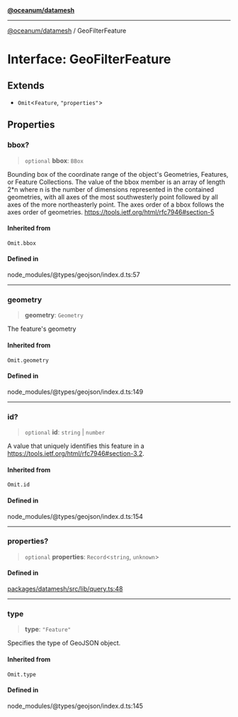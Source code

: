 [**@oceanum/datamesh**](../README.md)

***

[@oceanum/datamesh](../README.md) / GeoFilterFeature

# Interface: GeoFilterFeature

## Extends

- `Omit`\<`Feature`, `"properties"`\>

## Properties

### bbox?

> `optional` **bbox**: `BBox`

Bounding box of the coordinate range of the object's Geometries, Features, or Feature Collections.
The value of the bbox member is an array of length 2*n where n is the number of dimensions
represented in the contained geometries, with all axes of the most southwesterly point
followed by all axes of the more northeasterly point.
The axes order of a bbox follows the axes order of geometries.
https://tools.ietf.org/html/rfc7946#section-5

#### Inherited from

`Omit.bbox`

#### Defined in

node\_modules/@types/geojson/index.d.ts:57

***

### geometry

> **geometry**: `Geometry`

The feature's geometry

#### Inherited from

`Omit.geometry`

#### Defined in

node\_modules/@types/geojson/index.d.ts:149

***

### id?

> `optional` **id**: `string` \| `number`

A value that uniquely identifies this feature in a
https://tools.ietf.org/html/rfc7946#section-3.2.

#### Inherited from

`Omit.id`

#### Defined in

node\_modules/@types/geojson/index.d.ts:154

***

### properties?

> `optional` **properties**: `Record`\<`string`, `unknown`\>

#### Defined in

[packages/datamesh/src/lib/query.ts:48](https://github.com/oceanum-io/oceanum-js/blob/8743de96e5f943db8ec0df1328a02f233bca002b/packages/datamesh/src/lib/query.ts#L48)

***

### type

> **type**: `"Feature"`

Specifies the type of GeoJSON object.

#### Inherited from

`Omit.type`

#### Defined in

node\_modules/@types/geojson/index.d.ts:145
